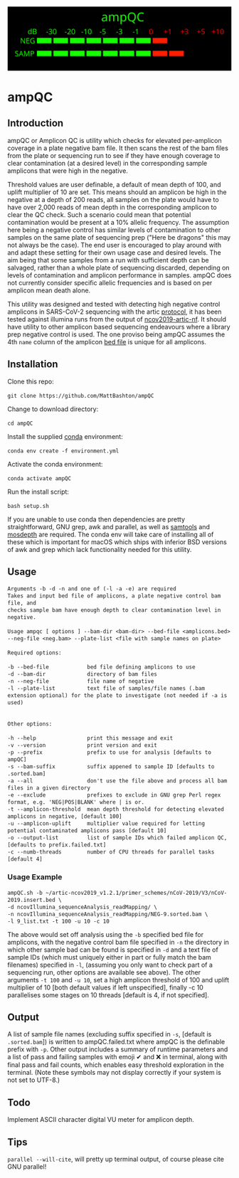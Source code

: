 ![ampQC](ampQC.svg)

# ampQC

## Introduction
ampQC or Amplicon QC is utility which checks for elevated per-amplicon coverage in a plate negative bam file. It then scans the rest of the bam files from the plate or sequencing run to see if they have enough coverage to clear contamination (at a desired level) in the corresponding sample amplicons that were high in the negative.  

Threshold values are user definable, a default of mean depth of 100, and uplift multiplier of 10 are set. This means should an amplicon be high in the negative at a depth of 200 reads, all samples on the plate would have to have over 2,000 reads of mean depth in the corresponding amplicon to clear the QC check. Such a scenario could mean that potential contamination would be present at a 10% allelic frequency.  The assumption here being a negative control has similar levels of contamination to other samples on the same plate of sequencing prep ("Here be dragons" this may not always be the case).  The end user is encouraged to play around with and adapt these setting for their own usage case and desired levels.  The aim being that some samples from a run with sufficient depth can be salvaged, rather than a whole plate of sequencing discarded, depending on levels of contamination and amplicon performance in samples.  ampQC does not currently consider specific allelic frequencies and is based on per amplicon mean death alone.

This utility was designed and tested with detecting high negative control amplicons in SARS-CoV-2 sequencing with the artic [protocol](https://artic.network/ncov-2019), it has been tested against illumina runs from the output of [ncov2019-artic-nf](https://github.com/connor-lab/ncov2019-artic-nf).  It should have utility to other amplicon based sequencing endeavours where a library prep negative control is used. The one proviso being ampQC assumes the 4th `name` column of the amplicon [bed file](https://en.wikipedia.org/wiki/BED_(file_format)) is unique for all amplicons.

## Installation

Clone this repo:

`git clone https://github.com/MattBashton/ampQC`

Change to download directory:

`cd ampQC`

Install the supplied [conda](https://docs.conda.io/en/latest/miniconda.html) environment:

`conda env create -f environment.yml`

Activate the conda environment:

`conda activate ampQC`

Run the install script:

`bash setup.sh`

If you are unable to use conda then dependencies are pretty straightforward, GNU grep, awk and parallel, as well as [samtools](https://github.com/samtools/samtools) and [mosdepth](https://github.com/brentp/mosdepth) are required.  The conda env will take care of installing all of these which is important for macOS which ships with inferior BSD versions of awk and grep which lack functionality needed for this utility.

## Usage

```
Arguments -b -d -n and one of (-l -a -e) are required
Takes and input bed file of amplicons, a plate negative control bam file, and
checks sample bam have enough depth to clear contamination level in negative.

Usage ampqc [ options ] --bam-dir <bam-dir> --bed-file <amplicons.bed> --neg-file <neg.bam> --plate-list <file with sample names on plate>  

Required options:

-b --bed-file            bed file defining amplicons to use
-d --bam-dir             directory of bam files
-n --neg-file            file name of negative
-l --plate-list          text file of samples/file names (.bam extension optional) for the plate to investigate (not needed if -a is used)


Other options:

-h --help                print this message and exit
-v --version             print version and exit
-p --prefix              prefix to use for analysis [defaults to ampQC]
-s --bam-suffix          suffix appened to sample ID [defaults to .sorted.bam]
-a --all                 don't use the file above and process all bam files in a given directory
-e --exclude             prefixes to exclude in GNU grep Perl regex format, e.g. 'NEG|POS|BLANK' where | is or.
-t --amplicon-threshold  mean depth threshold for detecting elevated amplicons in negative, [default 100]
-u --amplicon-uplift     multiplier value required for letting potential contaminated amplicons pass [default 10]
-o --output-list         list of sample IDs which failed amplicon QC, [defaults to prefix.failed.txt]
-c --numb-threads        number of CPU threads for parallel tasks [default 4]
```
### Usage Example

```
ampQC.sh -b ~/artic-ncov2019_v1.2.1/primer_schemes/nCoV-2019/V3/nCoV-2019.insert.bed \
-d ncovIllumina_sequenceAnalysis_readMapping/ \
-n ncovIllumina_sequenceAnalysis_readMapping/NEG-9.sorted.bam \
-l 9_list.txt -t 100 -u 10 -c 10
```

The above would set off analysis using the `-b` specified bed file for amplicons, with the negative control bam file specified in `-n` the directory in which other sample bad can be found is specified in `-d` and a text file of sample IDs (which must uniquely either in part or fully match the bam filenames) specified in `-l`, (assuming you only want to check part of a sequencing run, other options are available see above).  The other arguments `-t 100` and `-u 10`, set a high amplicon threshold of 100 and uplift multiplier of 10 [both default values if left unspecified], finally -c 10 parallelises some stages on 10 threads [default is 4, if not specified].

## Output
A list of sample file names (excluding suffix specified in `-s`, [default is `.sorted.bam`]) is written to ampQC.failed.txt where ampQC is the definable prefix with `-p`.  Other output includes a summary of runtime parameters and a list of pass and failing samples with emoji ✔ and ❌ in terminal, along with final pass and fail counts, which enables easy threshold exploration in the terminal.  (Note these symbols may not display correctly if your system is not set to UTF-8.)

## Todo
Implement ASCII character digital VU meter for amplicon depth.

## Tips
`parallel --will-cite`, will pretty up terminal output, of course please cite GNU parallel!
